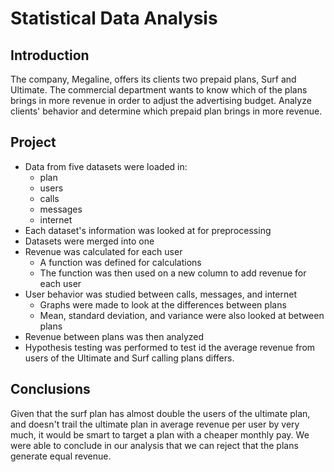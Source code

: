 # Statistical Data Analysis
## Introduction
The company, Megaline, offers its clients two prepaid plans, Surf and Ultimate. The commercial department wants to know which of the plans brings in more revenue in order to adjust the advertising budget. Analyze clients' behavior and determine which prepaid plan brings in more revenue.
## Project
- Data from five datasets were loaded in:
  - plan
  - users
  - calls
  - messages
  - internet
- Each dataset's information was looked at for preprocessing
- Datasets were merged into one
- Revenue was calculated for each user
  - A function was defined for calculations
  - The function was then used on a new column to add revenue for each user
- User behavior was studied between calls, messages, and internet
  - Graphs were made to look at the differences between plans
  - Mean, standard deviation, and variance were also looked at between plans
- Revenue between plans was then analyzed
- Hypothesis testing was performed to test id the average revenue from users of the Ultimate and Surf calling plans differs.
## Conclusions
Given that the surf plan has almost double the users of the ultimate plan, and doesn't trail the ultimate plan in average revenue per user by very much, it would be smart to target a plan with a cheaper monthly pay. We were able to conclude in our analysis that we can reject that the plans generate equal revenue.
